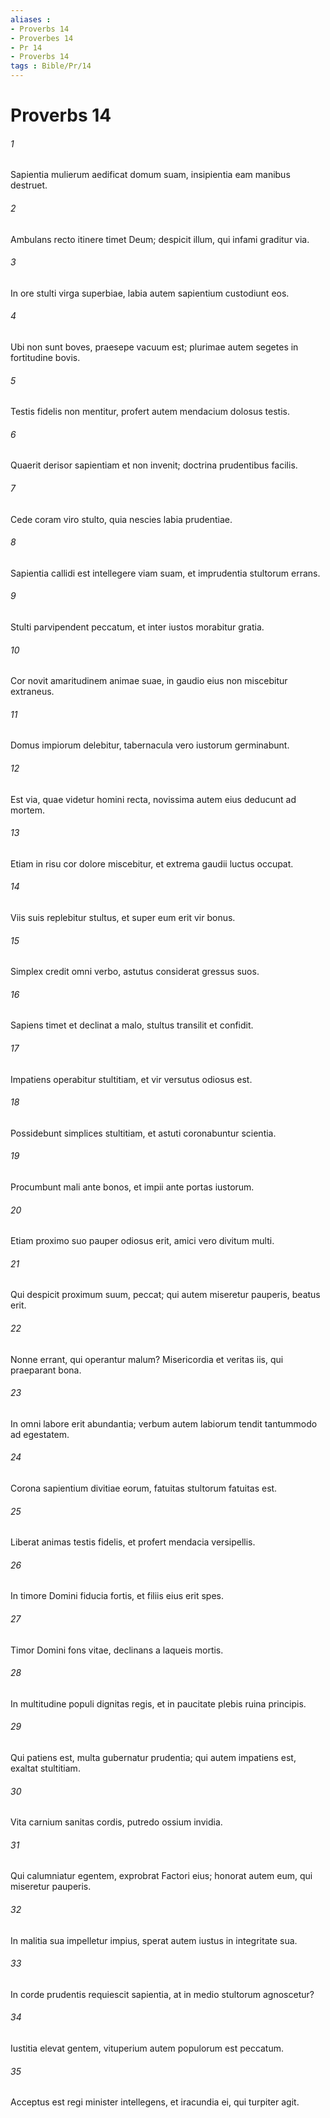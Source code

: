 ```yaml
---
aliases : 
- Proverbs 14
- Proverbes 14
- Pr 14
- Proverbs 14
tags : Bible/Pr/14
---
```


# Proverbs 14

###### 1
Sapientia mulierum aedificat domum suam, insipientia eam manibus destruet.
###### 2
Ambulans recto itinere timet Deum; despicit illum, qui infami graditur via.
###### 3
In ore stulti virga superbiae, labia autem sapientium custodiunt eos.
###### 4
Ubi non sunt boves, praesepe vacuum est; plurimae autem segetes in fortitudine bovis.
###### 5
Testis fidelis non mentitur, profert autem mendacium dolosus testis.
###### 6
Quaerit derisor sapientiam et non invenit; doctrina prudentibus facilis.
###### 7
Cede coram viro stulto, quia nescies labia prudentiae.
###### 8
Sapientia callidi est intellegere viam suam, et imprudentia stultorum errans.
###### 9
Stulti parvipendent peccatum, et inter iustos morabitur gratia.
###### 10
Cor novit amaritudinem animae suae, in gaudio eius non miscebitur extraneus.
###### 11
Domus impiorum delebitur, tabernacula vero iustorum germinabunt.
###### 12
Est via, quae videtur homini recta, novissima autem eius deducunt ad mortem.
###### 13
Etiam in risu cor dolore miscebitur, et extrema gaudii luctus occupat.
###### 14
Viis suis replebitur stultus, et super eum erit vir bonus.
###### 15
Simplex credit omni verbo, astutus considerat gressus suos.
###### 16
Sapiens timet et declinat a malo, stultus transilit et confidit.
###### 17
Impatiens operabitur stultitiam, et vir versutus odiosus est.
###### 18
Possidebunt simplices stultitiam, et astuti coronabuntur scientia.
###### 19
Procumbunt mali ante bonos, et impii ante portas iustorum.
###### 20
Etiam proximo suo pauper odiosus erit, amici vero divitum multi.
###### 21
Qui despicit proximum suum, peccat; qui autem miseretur pauperis, beatus erit.
###### 22
Nonne errant, qui operantur malum? Misericordia et veritas iis, qui praeparant bona.
###### 23
In omni labore erit abundantia; verbum autem labiorum tendit tantummodo ad egestatem.
###### 24
Corona sapientium divitiae eorum, fatuitas stultorum fatuitas est.
###### 25
Liberat animas testis fidelis, et profert mendacia versipellis.
###### 26
In timore Domini fiducia fortis, et filiis eius erit spes.
###### 27
Timor Domini fons vitae, declinans a laqueis mortis.
###### 28
In multitudine populi dignitas regis, et in paucitate plebis ruina principis.
###### 29
Qui patiens est, multa gubernatur prudentia; qui autem impatiens est, exaltat stultitiam.
###### 30
Vita carnium sanitas cordis, putredo ossium invidia.
###### 31
Qui calumniatur egentem, exprobrat Factori eius; honorat autem eum, qui miseretur pauperis.
###### 32
In malitia sua impelletur impius, sperat autem iustus in integritate sua.
###### 33
In corde prudentis requiescit sapientia, at in medio stultorum agnoscetur?
###### 34
Iustitia elevat gentem, vituperium autem populorum est peccatum.
###### 35
Acceptus est regi minister intellegens, et iracundia ei, qui turpiter agit.

